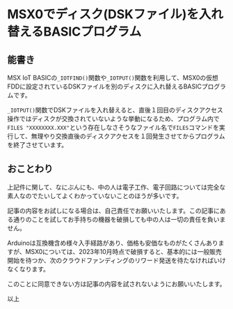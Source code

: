 # MSX0でディスク(DSKファイル)を入れ替えるBASICプログラム <!-- omit in toc -->


## 能書き

MSX IoT BASICの`_IOTFIND()`関数や`_IOTPUT()`関数を利用して、MSX0の仮想FDDに設定されているDSKファイルを別のディスクに入れ替えるBASICプログラムです。

`_IOTPUT()`関数でDSKファイルを入れ替えると、直後１回目のディスクアクセス操作ではディスクが交換されていないような挙動になるため、プログラム内で`FILES "XXXXXXXX.XXX"`という存在しなさそうなファイル名で`FILES`コマンドを実行して、無理やり交換直後のディスクアクセスを１回発生させてからプログラムを終了させています。

## おことわり

上記件に関して、なにぶんにも、中の人は電子工作、電子回路については完全な素人なのでたいしてよくわかっていないことのほうが多いです。

記事の内容をお試しになる場合は、自己責任でお願いいたします。この記事にある通りのことを試してお手持ちの機器を破損しても中の人は一切の責任を負いません。

Arduinoは互換機含め様々入手経路があり、価格も安価なものがたくさんありますが、MSX0については、2023年10月時点で破損すると、基本的には一般販売開始を待つか、次のクラウドファンディングのリワード発送を待たなければいけなくなります。

このことに同意できない方は記事の内容を試されないようにお願いいたします。

以上
